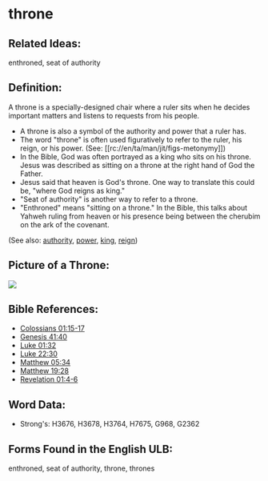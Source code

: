 # throne

## Related Ideas:

enthroned, seat of authority

## Definition:

A throne is a specially-designed chair where a ruler sits when he decides important matters and listens to requests from his people.

* A throne is also a symbol of the authority and power that a ruler has.
* The word "throne" is often used figuratively to refer to the ruler, his reign, or his power. (See: [[rc://en/ta/man/jit/figs-metonymy]])
* In the Bible, God was often portrayed as a king who sits on his throne. Jesus was described as sitting on a throne at the right hand of God the Father.
* Jesus said that heaven is God's throne. One way to translate this could be, "where God reigns as king."
* "Seat of authority" is another way to refer to a throne.
* "Enthroned" means "sitting on a throne." In the Bible, this talks about Yahweh ruling from heaven or his presence being between the cherubim on the ark of the covenant.

(See also: [authority](../kt/authority.md), [power](../kt/power.md), [king](../other/king.md), [reign](../other/reign.md))

## Picture of a Throne:

<a href="https://content.bibletranslationtools.org/WycliffeAssociates/en_tw/raw/branch/master/PNGs/t/Throne.png"><img src="https://content.bibletranslationtools.org/WycliffeAssociates/en_tw/raw/branch/master/PNGs/t/Throne.png" ></a>

## Bible References:

* [Colossians 01:15-17](rc://en/tn/help/col/01/15)
* [Genesis 41:40](rc://en/tn/help/gen/41/40)
* [Luke 01:32](rc://en/tn/help/luk/01/32)
* [Luke 22:30](rc://en/tn/help/luk/22/30)
* [Matthew 05:34](rc://en/tn/help/mat/05/34)
* [Matthew 19:28](rc://en/tn/help/mat/19/28)
* [Revelation 01:4-6](rc://en/tn/help/rev/01/04)

## Word Data:

* Strong's: H3676, H3678, H3764, H7675, G968, G2362

## Forms Found in the English ULB:

enthroned, seat of authority, throne, thrones
